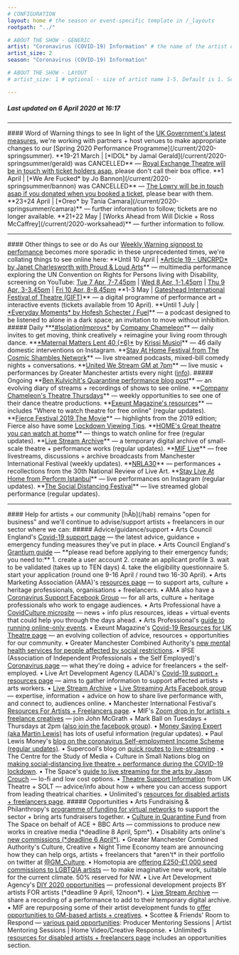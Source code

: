 ```yaml
---
# CONFIGURATION
layout: home # the season or event-specific template in /_layouts
rootpath: "../"

# ABOUT THE SHOW - GENERIC
artist: "Coronavirus (COVID-19) Information" # the name of the artist or company
artist_size: 2
season: "Coronavirus (COVID-19) Information"

# ABOUT THE SHOW - LAYOUT
# artist_size: 1 # optional - size of artist name 1-5. Default is 1. Set longer names to lower values

---
```

##### *Last updated on 6 April 2020 at 16:17*        
<hr>          
#### Word of Warning things to see         
In light of the <a href="http://www.gov.uk/coronavirus" target="_blank">UK Government's latest measures</a>, we're working with partners + host venues to make appropriate changes to our [Spring 2020 Performance Programme](/current/2020-springsummer).            
**19-21 March | [*IDOL* by Jamal Gerald](/current/2020-springsummer/gerald) was CANCELLED** — <a href="http://www.royalexchange.co.uk/the-royal-exchange-theatre-suspension-of-activity-from-5pm-on-tuesday-17-march" target="_blank">Royal Exchange Theatre will be in touch with ticket holders asap</a>, please don't call their box office.          
**1 April | [*We Are Fucked* by Jo Bannon](/current/2020-springsummer/bannon) was CANCELLED** — <a href="http://thelowry.com/coronavirus" target="_blank">The Lowry will be in touch asap if you donated when you booked a ticket</a>, please bear with them.         
**23+24 April | [*Oreo* by Tania Camara](/current/2020-springsummer/camara)** — further information to follow; tickets are no longer available.       
**21+22 May | [Works Ahead from Will Dickie + Ross McCaffrey](/current/2020-worksahead)** — further information to follow.        
<hr>          
#### Other things to see or do         
As our <a href="http://wordofwarning.posthaven.com" target="_blank">Weekly Warning signpost to perfomance</a> becomes more sporadic in these unprecedented times, we're collating things to see online here:        
**Until 10 April | <a href="http://facebook.com/events/3546308572110271" target="_blank">*Article 19 - UNCRPD* by Janet Charlesworth with Proud & Loud Arts</a>** — multimedia performance exploring the UN Convention on Rights for Persons living with Disability, screening on YouTube: <a href="http://youtu.be/8GyDaO4_0pU" target="_blank">Tue 7 Apr, 7-7.45pm</a> | <a href="http://youtu.be/rMyOeayO_G0" target="_blank">Wed 8 Apr, 1-1.45pm</a> | <a href="http://youtu.be/xd7SMC7yc68" target="_blank">Thu 9 Apr, 3-3.45pm</a> | <a href="http://youtu.be/SoRl4fJ8x7g" target="_blank">Fri 10 Apr, 8-8.45pm</a>        
**1-3 May | <a href="http://www.giftfestival.co.uk" target="_blank">Gateshead International Festival of Theatre (GIFT)</a>** — a digital programme of performance art + interactive events (tickets available from 10 April).       
**Until 1 July | <a href="http://fueltheatre.com/projects/everyday-moments" target="_blank">*Everyday Moments* by Hofesh Schecter / Fuel</a>** — a podcast designed to be listened to alone in a dark space; an invitation to move without inhibition.        
##### Daily          
**<a href="http://facebook.com/pg/companychameleon/videos" target="_blank">*#IsolationImprovs*</a> by <a href="http://www.companychameleon.com/2020/03/reimagine-your-living-room-through-dance" target="_blank">Company Chameleon</a>** — daily invites to get moving, think creatively + reimagine your living room through dance.         
**<a href="http://instagram.com/maternal_matters_40_6" target="_blank">*Maternal Matters Lent 40 (+6)*</a> by <a href="http://www.krissimusiol.com/lent-40-plus-6" target="_blank">Krissi Musiol</a>** — 46 daily domestic interventions on Instagram.         
**<a href="http://cosmicshambles.com/stayathome/upcoming-schedule" target="_blank">Stay At Home Festival from The Cosmic Shambles Network</a>** — live streamed podcasts, mixed-bill comedy nights + conversations.         
**<a href="http://unitedwestream.co.uk" target="_blank">United We Stream GM at 7pm</a>** — live music + performances by Greater Manchester artists every night (<a href="http://www.greatermanchester-ca.gov.uk/news/united-we-stream-to-broadcast-greater-manchester-culture-to-homes-around-the-world" target="_blank">info</a>).        
##### Ongoing         
**<a href="http://smallertemples.wordpress.com/2020/04/04/quarantine-performance" target="_blank">Ben Kulvichit's Quarantine performance blog post</a>** — an evolving diary of streams + recordings of shows to see online.        
**<a href="http://www.companychameleon.com/whats-on/theatre-thursdays" target="_blank">Company Chameleon's Theatre Thursdays</a>** — weekly opportunities to see one of their dance theatre productions.         
**<a href="http://exeuntmagazine.com/features/covid-19-resources-uk-theatre-freelancers" target="_blank">Exeunt Magazine's resources</a>** — includes "Where to watch theatre for free online" (regular updates).        
**<a href="http://vimeo.com/395350772" target="_blank">Fierce Festival 2019 The Movie</a>** — highlights from the 2019 edition; Fierce also have some <a href="http://wearefierce.org/fierces-lockdown-viewing" target="_blank">Lockdown Viewing Tips</a>.        
**<a href="http://homemcr.org/article/great-theatre-you-can-watch-at-home" target="_blank">HOME's Great theatre you can watch at home</a>** — things to watch online for free (regular updates).  
**<a href="http://livestreamarchive.co.uk/archive" target="_blank">Live Stream Archive</a>** — a temporary digital archive of small-scale theatre + performance works (regular updates).        
**<a href="http://mif.co.uk/mif-launches-mif-live" target="_blank">MIF Live</a>** — free livestreams, discussions + archive broadcasts from Manchester International Festival (weekly updates).        
**<a href="http://nrla30.com" target="_blank">NRLA30</a>** — performances + recollections from the 30th National Review of Live Art.         
**<a href="http://www.instagram.com/performistanbul" target="_blank">Stay Live At Home from Perform Istanbul</a>** — live performances on Instagram (regular updates).         
**<a href="http://www.socialdistancingfestival.com" target="_blank">The Social Distancing Festival</a>** — live streamed global performance (regular updates).         
<hr>          
#### Help for artists + our community         
[hÅb](/hab) remains "open for business" and we'll continue to advise/support artists + freelancers in our sector where we can:       
##### Advice/guidance/support         
• Arts Council England's <a href="http://artscouncil.org.uk/covid-19" target="_blank">Covid-19 support page</a> — the latest advice, guidance + emergency funding measures they've put in place.         
• Arts Council England's <a href="http://artscouncil.org.uk/welcome-grantium" target="_blank">Grantium guide</a> — **please read before applying to their emergency funds; you need to:** 1. create a user account 2. create an applicant profile 3. wait to be validated (takes up to TEN days) 4. take the eligibility questionnaire 5. start your application (round one 9-16 April / round two 16-30 April).         
• Arts Marketing Association (AMA)'s <a href="http://www.a-m-a.co.uk/coronavirus-covid-19-resources" target="_blank">resources page</a> — to support arts, culture + heritage professionals, organisations + freelancers.        
• AMA also have a <a href="http://facebook.com/groups/AMACommunitySupport" target="_blank">Coronavirus Support Facebook Group</a> — for all arts, culture + heritage professionals who work to engage audiences.        
• Arts Professional have a <a href="http://www.artsprofessional.co.uk/magazine/covidculture" target="_blank">CovidCulture microsite</a>  — news + info plus resources, ideas + virtual events that could help you through the days ahead.          
• Arts Professional's <a href="http://www.artsprofessional.co.uk/news/covid-19-connecting-online-during-social-distancing" target="_blank">guide to running online-only events</a>.          
• Exeunt Magazine's <a href="http://exeuntmagazine.com/features/covid-19-resources-uk-theatre-freelancers" target="_blank">Covid-19 Resources for UK Theatre page</a> — an evolving collection of advice, resources + opportunities for our community.        
• Greater Manchester Combined Authority's <a href="http://www.greatermanchester-ca.gov.uk/news/new-mental-health-services-for-people-affected-by-social-restrictions" target="_blank">new mental health services for people affected by social restrictions</a>.         
• IPSE (Association of Independent Professionals + the Self Employed)'s <a href="http://www.ipse.co.uk/ipse-news/news-listing/coronavirus-ipse-activity-and-advice-freelancers.html" target="_blank">Coronavirus page</a> — what they're doing + advice for freelancers + the self-employed.        
• Live Art Development Agency (LADA)'s <a href="http://www.thisisliveart.co.uk/resources/covid-19-support-resources" target="_blank">Covid-19 support + resources page</a> — aims to gather information to support affected artists + arts workers.         
• <a href="http://livestreamarchive.co.uk/resources" target="_blank">Live Stream Archive</a> + <a href="http://www.facebook.com/groups/livestreamingarts" target="_blank">Live Streaming Arts Facebook group</a> — expertise, information + advice on how to share live performance with, and connect to, audiences online.         
• Manchester International Festival's <a href="http://mif.co.uk/resources-for-freelance-creatives/" target="_blank">Resources For Artists + Freelancers page</a>.        
• MIF's <a href="http://mif.co.uk/mif-drop-in-artists-freelance-creatives" target="_blank">Zoom drop in for artists + freelance creatives</a> — join John McGrath + Mark Ball on Tuesdays + Thursdays at 2pm (<a href="http://www.facebook.com/groups/mifartistfreelancedropin" target="_blank">also join the facebook group</a>).        
• <a href="http://www.moneysavingexpert.com/news" target="_blank">Money Saving Expert (aka Martin Lewis)</a> has lots of useful information (regular updates).           
• Paul Lewis Money's <a href="http://paullewismoney.blogspot.com/2020/03/self-employed-coronavirus-scheme.html" target="_blank">blog on the coronavirus Self-employment Income Scheme (regular updates)</a>.        
• Supercool's blog on <a href="http://supercooldesign.co.uk/blog/keeping-it-live" target="_blank">quick routes to live-streaming</a> .        
• The Centre for the Study of Media + Culture in Small Nations blog on <a href="http://culture.research.southwales.ac.uk/news-and-events/news/online-theatre-covid-19/" target="_blank">making social-distancing live theatre + performance during the COVID-19 lockdown</a>.         
• The Space's <a href="http://www.thespace.org/resource/live-streaming-arts-lo-fi-and-low-cost-options" target="_blank">guide to live streaming for the arts by Jason Crouch</a> — lo-fi and low cost options.        
• <a href="http://theatresupport.info" target="_blank">Theatre Support Information</a> from UK Theatre + SOLT — advice/info about how + where you can access support from leading theatrical charities.        
• Unlimited's <a href="http://weareunlimited.org.uk/links-and-resources-for-disabled-artists-and-freelancers-in-response-to-covid-19-includes-medical-guidance" target="_blank">resources for disabled artists + freelancers page</a>.        
##### Opportunities         
• Arts Fundraising & Philanthropy's <a href="http://artsfundraising.org.uk/networks-funding" target="_blank">programme of funding for virtual networks</a> to support the sector + bring arts fundraisers together.        
• <a href="http://www.thespace.org/resource/culture-quarantine" target="_blank">Culture in Quarantine Fund</a> from The Space on behalf of ACE + BBC Arts — commissions to produce new works in creative media (*deadline 8 April, 5pm*).          
• Disability arts online's <a href="http://disabilityarts.online/magazine/news/disability-arts-online-announces-new-commissions-for-disabled-artists" target="_blank">new commissions (*deadline 6 April*)</a>.         
• Greater Manchester Combined Authority's Culture, Creative + Night Time Economy team are announcing how they can help orgs, artists + freelancers that *aren't* in their portfolio on twitter at <a href="http://twitter.com/GM_Culture" target="_blank">@GM_Culture</a>.        
• Homotopia are <a href="http://homotopia.net/about/commissions" target="_blank">offering £250-£1,000 seed commissions to LGBTQIA artists</a> — to make imaginative new work, suitable for the current climate. 50% reserved for NW.           
• Live Art Development Agency's <a href="http://www.thisisliveart.co.uk/opportunities/diy-2020-call-for-proposals" target="_blank">DIY 2020 opportunities</a> — professional development projects BY artists FOR artists (*deadline 9 April, 12noon*).        
• <a href="http://livestreamarchive.co.uk/contact" target="_blank">Live Stream Archive</a> — share a recording of a performance to add to their temporary digital archive.        
• MIF are repurposing some of their artist development funds to <a href="http://mif.co.uk/creatives_call_out" target="_blank">offer opportunities to GM-based artists + creatives</a>.      
• Scottee & Friends' Room to Respond — <a href="http://www.scottee.co.uk/single-post/2020/03/20/Room-to-Respond-2020" target="_blank">various paid opportunities</a>: Producer Mentoring Sessions | Artist Mentoring Sessions | Home Video/Creative Response.            
• Unlimited's <a href="http://weareunlimited.org.uk/links-and-resources-for-disabled-artists-and-freelancers-in-response-to-covid-19-includes-medical-guidance" target="_blank">resources for disabled artists + freelancers page</a> includes an opportunities section.    
